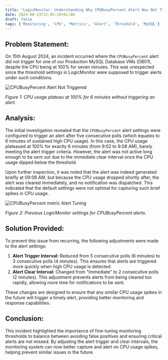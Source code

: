 ```yaml
---
title: "LogicMonitor: Understanding Why CPUBusyPercent Alert Was Not Triggered"
date: 2024-08-23T22:05:29+01:00
draft: false
tags: ['Monitoring', 'CPU', 'Metrics', 'Alert', 'Threshold', 'MySQL']
---
```

## Problem Statement:
On 15th August 2024, an incident occurred where the `CPUBusyPercent` alert did not trigger for one of our Production MySQL Database VMs (DB01), despite the CPU being at 100% for seven minutes. This was unexpected since the threshold settings in LogicMonitor were supposed to trigger alerts under such conditions.

![CPUBusyPercent Alert Not Triggered](/LM_01.PNG)

*Figure 1: CPU usage plateau at 100% for 6 minutes without triggering an alert.*

## Analysis:
The initial investigation revealed that the `CPUBusyPercent` alert settings were configured to trigger an alert after five consecutive polls (which equates to 6 minutes of sustained high CPU usage). In this case, the CPU usage plateaued at 100% for exactly 6 minutes (from 9:02 to 9:08 AM), barely meeting the alert trigger criteria. However, the alert was not active long enough to be sent out due to the immediate clear interval once the CPU usage dipped below the threshold.

Upon further inspection, it was noted that the alert was indeed generated briefly at 09:08 AM, but because the CPU usage dropped shortly after, the alert was cleared immediately, and no notification was dispatched. This indicated that the default settings were not optimal for capturing such brief spikes in CPU usage.

![CPUBusyPercent metric Alert Tuning](/LM_02.PNG)

*Figure 2: Previous LogicMonitor settings for CPUBusyPercent alerts.*

## Solution Provided:
To prevent this issue from recurring, the following adjustments were made to the alert settings:

1. **Alert Trigger Interval:** Reduced from 5 consecutive polls (6 minutes) to 3 consecutive polls (4 minutes). This ensures that alerts are triggered more quickly when high CPU usage is detected.
2. **Alert Clear Interval:** Changed from "Immediate" to 2 consecutive polls (2 minutes). This adjustment prevents alerts from being cleared too rapidly, allowing more time for notifications to be sent.

These changes are designed to ensure that any similar CPU usage spikes in the future will trigger a timely alert, providing better monitoring and response capabilities.

## Conclusion:
This incident highlighted the importance of fine-tuning monitoring thresholds to balance between avoiding false positives and ensuring critical alerts are not missed. By adjusting the alert trigger and clear intervals, the monitoring system can now better capture and alert on CPU usage spikes, helping prevent similar issues in the future.
